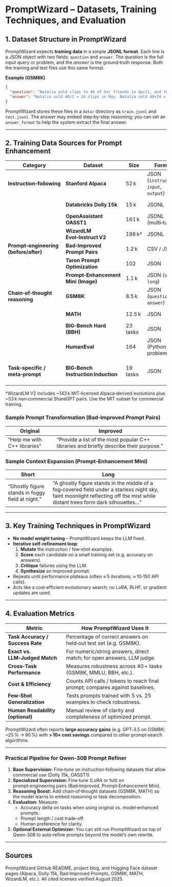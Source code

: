 # PromptWizard – Datasets, Training Techniques, and Evaluation

## 1. Dataset Structure in PromptWizard

PromptWizard expects **training data** in a simple **JSONL format**. Each line is a JSON object with two fields: `question` and `answer`. The *question* is the full input query or problem, and the *answer* is the ground‑truth response. Both the training and test files use this same format.

**Example (GSM8K)**

```json
{
  "question": "Natalia sold clips to 48 of her friends in April, and then she sold half as many clips in May. How many clips did Natalia sell altogether in April and May?",
  "answer": "Natalia sold 48/2 = 24 clips in May. Natalia sold 48+24 = 72 clips altogether in April and May. #### 72"
}
```

PromptWizard stores these files in a `data/` directory as `train.jsonl` and `test.jsonl`. The answer may embed step‑by‑step reasoning; you can set an `answer_format` to help the system extract the final answer.

---

## 2. Training Data Sources for Prompt Enhancement

| Category                              | Dataset                             | Size     | Format                                  | License                       | Download                                                                                                                                                                                       |
| ------------------------------------- | ----------------------------------- | -------- | --------------------------------------- | ----------------------------- | ---------------------------------------------------------------------------------------------------------------------------------------------------------------------------------------------- |
| **Instruction‑following**             | **Stanford Alpaca**                 | 52 k     | JSON (`instruction`, `input`, `output`) | CC BY‑NC 4.0 (non‑commercial) | [https://huggingface.co/datasets/tatsu-lab/alpaca](https://huggingface.co/datasets/tatsu-lab/alpaca)                                                                                           |
|                                       | **Databricks Dolly 15k**            | 15 k     | JSONL                                   | CC BY‑SA 3.0                  | [https://huggingface.co/datasets/databricks/databricks-dolly-15k](https://huggingface.co/datasets/databricks/databricks-dolly-15k)                                                             |
|                                       | **OpenAssistant OASST1**            | 161 k    | JSONL (multi‑turn)                      | Apache 2.0                    | [https://huggingface.co/datasets/OpenAssistant/oasst1](https://huggingface.co/datasets/OpenAssistant/oasst1)                                                                                   |
|                                       | **WizardLM Evol‑Instruct V2**       | 196 k†   | JSONL                                   | MIT (partial)                 | [https://huggingface.co/datasets/WizardLM/WizardLM\_evol\_instruct\_V2\_196k](https://huggingface.co/datasets/WizardLM/WizardLM_evol_instruct_V2_196k)                                         |
| **Prompt‑engineering (before/after)** | **Bad‑Improved Prompt Pairs**       | 1.2 k    | CSV / JSON                              | Apache 2.0                    | [https://huggingface.co/datasets/jayveersinh/bad\_improved\_prompts](https://huggingface.co/datasets/jayveersinh/bad_improved_prompts)                                                         |
|                                       | **Taron Prompt Optimization**       | 102      | JSON                                    | Unknown                       | [https://huggingface.co/datasets/taronklm/better\_prompt\_optimization](https://huggingface.co/datasets/taronklm/better_prompt_optimization)                                                   |
|                                       | **Prompt‑Enhancement Mini (Image)** | 1.1 k    | JSON (`short`, `long`)                  | CreativeML OpenRAIL‑M         | [https://huggingface.co/datasets/fofr/Prompt-Enhancement-Mini](https://huggingface.co/datasets/fofr/Prompt-Enhancement-Mini)                                                                   |
| **Chain‑of‑thought reasoning**        | **GSM8K**                           | 8.5 k    | JSON (`question`, `answer`)             | MIT                           | [https://huggingface.co/datasets/openai/gsm8k](https://huggingface.co/datasets/openai/gsm8k)                                                                                                   |
|                                       | **MATH**                            | 12.5 k   | JSON                                    | MIT                           | [https://huggingface.co/datasets/hendrycks/competition\_math](https://huggingface.co/datasets/hendrycks/competition_math)                                                                      |
|                                       | **BIG‑Bench Hard (BBH)**            | 23 tasks | JSON                                    | Apache 2.0                    | [https://github.com/google/BIG-bench](https://github.com/google/BIG-bench)                                                                                                                     |
|                                       | **HumanEval**                       | 164      | JSON (Python problems)                  | MIT                           | [https://github.com/openai/human-eval](https://github.com/openai/human-eval)                                                                                                                   |
| **Task‑specific / meta‑prompt**       | **BIG‑Bench Instruction Induction** | 19 tasks | JSON                                    | Apache 2.0                    | [https://github.com/google/BIG-bench/tree/main/bigbench/benchmark\_tasks/instruction\_induction](https://github.com/google/BIG-bench/tree/main/bigbench/benchmark_tasks/instruction_induction) |

†WizardLM V2 includes \~143 k MIT‑licensed Alpaca‑derived evolutions plus \~53 k non‑commercial ShareGPT pairs. Use the MIT subset for commercial training.

### Sample Prompt Transformation (Bad‑Improved Prompt Pairs)

| Original                     | Improved                                                                               |
| ---------------------------- | -------------------------------------------------------------------------------------- |
| “Help me with C++ libraries” | “Provide a list of the most popular C++ libraries and briefly describe their purpose.” |

### Sample Context Expansion (Prompt‑Enhancement Mini)

| Short                                            | Long                                                                                                                                                                          |
| ------------------------------------------------ | ----------------------------------------------------------------------------------------------------------------------------------------------------------------------------- |
| “Ghostly figure stands in foggy field at night.” | “A ghostly figure stands in the middle of a fog‑covered field under a starless night sky, faint moonlight reflecting off the mist while distant trees form dark silhouettes…” |

---

## 3. Key Training Techniques in PromptWizard

- **No model weight tuning** – PromptWizard keeps the LLM fixed.
- **Iterative self‑refinement loop**:
  1. **Mutate** the instruction / few‑shot examples.
  2. **Score** each candidate on a small training set (e.g. accuracy on answers).
  3. **Critique** failures using the LLM.
  4. **Synthesize** an improved prompt.
- Repeats until performance plateaus (often ≤ 5 iterations, ≈ 10‑150 API calls).
- Acts like a cost‑efficient evolutionary search; no LoRA, RLHF, or gradient updates are used.

---

## 4. Evaluation Metrics

| Metric                           | How PromptWizard Uses It                                                     |
| -------------------------------- | ---------------------------------------------------------------------------- |
| **Task Accuracy / Success Rate** | Percentage of correct answers on held‑out test set (e.g. GSM8K).             |
| **Exact vs. LLM‑Judged Match**   | For numeric/string answers, direct match; for open answers, LLM judge.       |
| **Cross‑Task Performance**       | Measures robustness across 40 + tasks (GSM8K, MMLU, BBH, etc.).              |
| **Cost & Efficiency**            | Counts API calls / tokens to reach final prompt; compares against baselines. |
| **Few‑Shot Generalization**      | Tests prompts trained with 5 vs. 25 examples to check robustness.            |
| **Human Readability (optional)** | Manual review of clarity and completeness of optimized prompt.               |

PromptWizard often reports **large accuracy gains** (e.g. GPT‑3.5 on GSM8K: \~25 % → 90 %) with **> 10× cost savings** compared to other prompt‑search algorithms.

---

### Practical Pipeline for Qwen‑30B Prompt Refiner

1. **Base Supervision:** Fine‑tune on instruction‑following datasets that allow commercial use (Dolly 15k, OASST1).
2. **Specialized Supervision:** Fine‑tune (LoRA or full) on prompt‑engineering pairs (Bad‑Improved, Prompt‑Enhancement Mini).
3. **Reasoning Boost:** Add chain‑of‑thought datasets (GSM8K, MATH) so the model learns to embed reasoning or task decomposition.
4. **Evaluation:** Measure:
   - Accuracy delta on tasks when using original vs. model‑enhanced prompts.
   - Prompt length / cost trade‑off.
   - Human preference for clarity.
5. **Optional External Optimizer:** You can still run PromptWizard on top of Qwen‑30B to auto‑refine prompts beyond the model’s own rewrite.

---

## Sources

PromptWizard GitHub README, project blog, and Hugging Face dataset pages (Alpaca, Dolly 15k, Bad‑Improved Prompts, GSM8K, MATH, WizardLM, etc.). All cited licenses verified August 2025.

